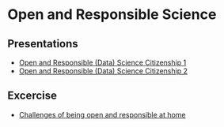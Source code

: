 # Open and Responsible Science

## Presentations

   * [Open and Responsible (Data) Science Citizenship 1](https://github.com/CODATA-RDA-DataScienceSchools/Materials/blob/10e7a39e3d13d1801a20b2630286517ab900c7ca/docs/DataHeredia2024/OpenResponsibleScience/Costa%20Rica_2024_Ethics_Mon_presentation.pdf) 
   * [Open and Responsible (Data) Science Citizenship 2](https://github.com/CODATA-RDA-DataScienceSchools/Materials/blob/10e7a39e3d13d1801a20b2630286517ab900c7ca/docs/DataHeredia2024/OpenResponsibleScience/Costa%20Rica_2024_Ethics_2_presentation.pdf)

## Excercise

   * [Challenges of being open and responsible at home](https://docs.google.com/document/d/1ENRD0jxQ-Wcvgdvt2du0USN1e5LcnXZJ3uEF8ND-O3g/edit?usp=sharing)
